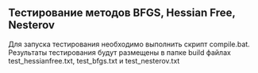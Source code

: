 ## Тестирование методов BFGS, Hessian Free, Nesterov

Для запуска тестирования необходимо выполнить скрипт compile.bat. Результаты тестирования будут размещены в папке build файлах test_hessianfree.txt, test_bfgs.txt и test_nesterov.txt 
